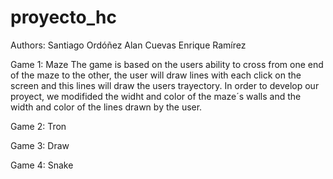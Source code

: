 # proyecto_hc
Authors: Santiago Ordóñez
	 Alan Cuevas
	 Enrique Ramírez


Game 1: Maze
The game is based on the users ability to cross from one end of the maze to the other, the user will draw lines with each click on the screen and this lines will draw the users trayectory.
In order to develop our proyect, we modifided the widht and color of the maze´s walls and the width and color of the lines drawn by the user.

Game 2: Tron

Game 3: Draw

Game 4: Snake

